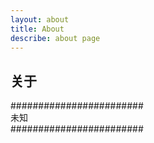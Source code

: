 ```yaml
---
layout: about
title: About
describe: about page
---
```

## 关于

########################   
未知   
########################   
